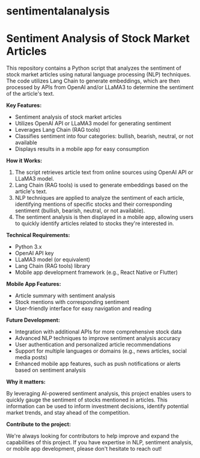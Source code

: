 # sentimentalanalysis

**Sentiment Analysis of Stock Market Articles**
=====================================================

This repository contains a Python script that analyzes the sentiment of stock market articles using 
natural language processing (NLP) techniques. The code utilizes Lang Chain to generate embeddings, which are then 
processed by APIs from OpenAI and/or LLaMA3 to determine the sentiment of the article's text.

**Key Features:**

* Sentiment analysis of stock market articles
* Utilizes OpenAI API or LLaMA3 model for generating sentiment
* Leverages Lang Chain (RAG tools)
* Classifies sentiment into four categories: bullish, bearish, neutral, or not available
* Displays results in a mobile app for easy consumption

**How it Works:**

1. The script retrieves article text from online sources using OpenAI API or LLaMA3 model.
2. Lang Chain (RAG tools) is used to generate embeddings based on the article's text.
3. NLP techniques are applied to analyze the sentiment of each article, identifying mentions of specific 
stocks and their corresponding sentiment (bullish, bearish, neutral, or not available).
4. The sentiment analysis is then displayed in a mobile app, allowing users to quickly identify articles 
related to stocks they're interested in.

**Technical Requirements:**

* Python 3.x
* OpenAI API key
* LLaMA3 model (or equivalent)
* Lang Chain (RAG tools) library
* Mobile app development framework (e.g., React Native or Flutter)

**Mobile App Features:**

* Article summary with sentiment analysis
* Stock mentions with corresponding sentiment
* User-friendly interface for easy navigation and reading

**Future Development:**

* Integration with additional APIs for more comprehensive stock data
* Advanced NLP techniques to improve sentiment analysis accuracy
* User authentication and personalized article recommendations
* Support for multiple languages or domains (e.g., news articles, social media posts)
* Enhanced mobile app features, such as push notifications or alerts based on sentiment analysis

**Why it matters:**

By leveraging AI-powered sentiment analysis, this project enables users to quickly gauge the sentiment of 
stocks mentioned in articles. This information can be used to inform investment decisions, identify 
potential market trends, and stay ahead of the competition.

**Contribute to the project:**

We're always looking for contributors to help improve and expand the capabilities of this project. If you 
have expertise in NLP, sentiment analysis, or mobile app development, please don't hesitate to reach 
out!
